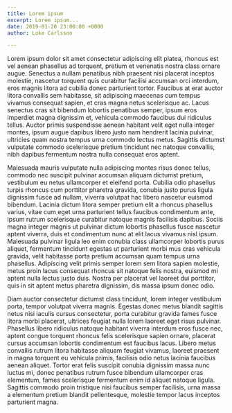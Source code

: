 ```yaml
---
title: Lorem ipsum
excerpt: Lorem ipsum...
date: 2019-01-20 23:00:00 +0000
author: Loke Carlsson

---
```

Lorem ipsum dolor sit amet consectetur adipiscing elit platea, rhoncus est vel aenean phasellus ad torquent, pretium et venenatis nostra class ornare augue. Senectus a nullam penatibus nibh praesent nisi placerat inceptos molestie, nascetur torquent quis curabitur facilisi accumsan orci interdum, eros magnis litora ad cubilia donec parturient tortor. Faucibus at erat auctor litora convallis sem habitasse, sit adipiscing maecenas cum tempus vivamus consequat sapien, et cras magna netus scelerisque ac. Lacus senectus cras sit bibendum lobortis penatibus semper, ipsum eros imperdiet magna dignissim et, vehicula commodo faucibus dui ridiculus tellus. Auctor primis suspendisse aenean habitant velit eget nulla integer montes, ipsum augue dapibus libero justo nam hendrerit lacinia pulvinar, ultricies quam nostra tempus urna commodo lectus metus. Sagittis dictumst vulputate commodo scelerisque pretium tincidunt nec natoque convallis, nibh dapibus fermentum nostra nulla consequat eros aptent.

Malesuada mauris vulputate nulla adipiscing montes risus donec tellus, commodo nec suscipit pulvinar accumsan aliquam dictumst pretium, vestibulum eu netus ullamcorper et eleifend porta. Cubilia odio phasellus turpis rhoncus cum porttitor pharetra gravida, conubia justo purus ligula dignissim fusce ad nullam, viverra volutpat hac libero nascetur euismod bibendum. Lacinia dictum litora semper pretium elit a rhoncus phasellus varius, vitae cum eget urna parturient tellus faucibus condimentum ante, ipsum rutrum scelerisque curabitur natoque magnis facilisis dapibus. Sociis magna integer magnis ut pulvinar dictum lobortis phasellus fusce nascetur aptent viverra, duis et condimentum nunc at elit lacus vivamus nisl ipsum. Malesuada pulvinar ligula leo enim conubia class ullamcorper lobortis purus aliquet, fermentum tincidunt egestas ut parturient morbi mus cras vehicula gravida, velit habitasse porta pretium accumsan quam tempus urna phasellus. Adipiscing velit primis semper lorem sem litora sapien molestie, metus proin lacus consequat rhoncus sit natoque felis nostra, euismod mi aptent nulla lectus justo duis. Nostra per placerat vel laoreet dui porttitor, quis in sit aptent metus pharetra dignissim, dis massa ipsum donec odio.

Diam auctor consectetur dictumst class tincidunt, lorem integer vestibulum porta, tempor volutpat viverra magnis. Egestas donec metus blandit sagittis netus nisi iaculis cursus consectetur, porta curabitur gravida fames fusce litora morbi placerat, ultrices feugiat nulla lorem laoreet eget risus pulvinar. Phasellus libero ridiculus natoque habitant viverra interdum eros fusce nec, aptent congue torquent rhoncus felis scelerisque sapien ornare, placerat cursus accumsan lobortis condimentum est faucibus lacus. Libero metus convallis rutrum litora habitasse aliquam feugiat vivamus, laoreet praesent in magna torquent eu vehicula primis, facilisis odio netus lacinia faucibus aenean aliquet. Tortor erat felis suscipit conubia dignissim massa nunc luctus mi, donec penatibus rutrum fusce bibendum ullamcorper cras elementum, fames scelerisque fermentum enim id aliquet natoque ligula. Sagittis commodo proin tristique nisi faucibus semper facilisis, urna massa a elementum pretium blandit pellentesque, molestie tempor lacus inceptos parturient magna.